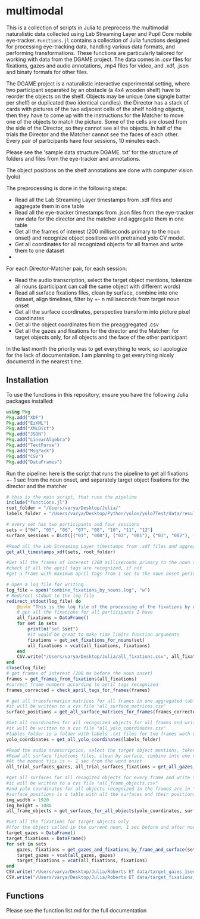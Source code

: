 # multimodal

This is a collection of scripts in Julia to preprocess the multimodal naturalistic data collected using Lab Streaming Layer and Pupil Core mobile eye-tracker. `Functions.jl` contains a collection of Julia functions designed for processing eye-tracking data, handling various data formats, and performing transformations. These functions are particularly tailored for working with data from the DGAME project. The data comes in .csv files for fixations, gazes and audio annotations, .mp4 files for video, and .xdf, .json and binaty formats for other files.

The DGAME project is a naturalistic interactive experimental setting, where two participant separated by an obstacle (a 4x4 wooden shelf) have to reorder the objects on the shelf. Objects may be unique (one signgle batter per shelf) or duplicated (two identical candles). the Director has a stack of cards with pictures of the two adjacent cells of the shelf holding objects, then they have to come up with the instructions for the Matcher to move one of the objects to match the picture. Some of the cells are closed from the side of the Director, so they cannot see all the objects. In half of the trials the Director and the Matcher cannot see the faces of each other. Every pair of participants have four sessions, 10 minutes each.

Please see the 'sample data structure DGAME. txt' for the structure of folders and files from the eye-tracker and annotations.

The object positions on the shelf annotations are done with computer vision (yolo)

The preprocessing is done in the following steps:
- Read all the Lab Streaming Layer timestamps from  .xdf files and aggregate them in one table
- Read all the eye-tracker timestamps from .json files from the eye-tracker raw data for the director and the matcher and aggregate them in one table
- Get all the frames of interest (200 milliseconds primary to the noun onset) and recognize object positions with pretrained yolo CV model.
- Get all coordinates for all recognized objects for all frames and write them to one dataset
- 
For each Director-Matcher pair, for each session:
 -   Read the audio transcription, select the target object mentions, tokenize all nouns (participant can call the same object with different words)
 -   Read all surface fixations files, clean by surface, combine into one dstaset, align timelines, filter by +- n milliseconds from target noun onset
 -   Get all the surface coordinates, perspective transform into picture pixel coordinates
 -   Get all the object coordinates from the preaggregated .csv
 -   Get all the gazes and fixations for the director and the Matcher: for target objects only, for all objects and the face of the other participant

In the last month the priority was to get everything to work, so I apologize for the lack of documentation. I am planning to get everything nicely documentd in the nearest time.

## Installation

To use the functions in this repository, ensure you have the following Julia packages installed:

```julia
using Pkg
Pkg.add("XDF")
Pkg.add("EzXML")
Pkg.add("XMLDict")
Pkg.add("JSON")
Pkg.add("LinearAlgebra")
Pkg.add("TextParse")
Pkg.add("MsgPack")
Pkg.add("CSV")
Pkg.add("DataFrames")
```

Run the pipeline: here is the script that runs the pipeline to get all fixations +- 1 sec from the noun onset, and separately target object fixations for the director and the matcher

```julia
# this is the main script, that runs the pipeline
include("functions.jl")
root_folder = "/Users/varya/Desktop/Julia/"
labels_folder = "/Users/varya/Desktop/Python/yoloo/yolo7Test/data/results/output/labels"

# every set has two participants and four sessions
sets = ["04", "05", "06", "07", "08", "10", "11", "12"]
surface_sessions = Dict([("01", "000"), ("02", "001"), ("03", "002"), ("04", "003")])

#Read all the Lab Streaming Layer timestamps from .xdf files and aggregate them in one table
get_all_timestamps_xdf(sets, root_folder)

#Get all the frames of interest (200 milliseconds primary to the noun onset
#check if all the april tags are recognized, if not
#get a frame with maximum april tags from 1 sec to the noun onset period

# Open a log file for writing
log_file = open("combine_fixations_by_nouns.log", "w")
# Redirect stdout to the log file
redirect_stdout(log_file) do
    @info "This is the log file of the processing of the fixations by nouns, you can find all the missing values and errors here"
    # get all the fixations for all participants I have
    all_fixations = DataFrame()
    for set in sets
        println("set $set")
        #it would be great to make time limits function arguments
        fixations = get_set_fixations_for_nouns(set)
        all_fixations = vcat(all_fixations, fixations)
    end
    CSV.write("/Users/varya/Desktop/Julia/all_fixations.csv", all_fixations)
end
close(log_file)
# get frames of interest (200 ms before the noun onset)
frames = get_frames_from_fixations(all_fixations)
#correct frame numbers according to april tags recognized
frames_corrected = check_april_tags_for_frames(frames)

# get all transformation matrices for all frames in one aggregated table
#it will be written to a cvs file "all_surface_matrices.csv"
surface_positions = get_all_surface_matrices_for_frames(frames_corrected)

#Get all coordinates for all recognized objects for all frames and write them to one dataset
#it will be written to a cvs file "all_yolo_coordinates.csv"
#lables_folder is a folder with labels .txt files for tne frames woth objects recognized by Yolo
yolo_coordinates = get_all_yolo_coordinates(labels_folder)

#Read the audio transcription, select the target object mentions, tokenize all nouns (participant can call the same object with different words)
#Read all surface fixations files, clean by surface, combine into one dstaset, align timelines, filter by +- n milliseconds from target noun onset
#At the moment tjis is +- 1 sec from the word onset
all_trial_surfaces_gazes, all_trial_surfaces_fixations = get_all_gazes_and_fixations_by_frame(sets)

#get all surfaces for all recogized objects for every frame and write the aggregated table to a csv file
#it will be written to a cvs file "all_frame_objects.csv"
#and yolo coordinates for all objects recognized in the frames are in "all_yolo_coordinates.csv"
#surface_positions is a table with all the surfaces and their positions that we have put into "all_surface_matrices.csv"
img_width = 1920
img_height = 1080
all_frame_objects = get_surfaces_for_all_objects(yolo_coordinates, surface_positions, root_folder, frames, img_width, img_height)

#Get all the fixations for target objects only 
#(for the object called in the current noun, 1 sec before and after noun onset)
target_gazes = DataFrame()
target_fixations = DataFrame()
for set in sets
    gazes, fixations = get_gazes_and_fixations_by_frame_and_surface(set, all_frame_objects)
    target_gazes = vcat(all_gazes, gazes)
    target_fixations = vcat(all_fixations, fixations)
end   
CSV.write("/Users/varya/Desktop/Julia/Roberts ET data/target_gazes_1sec.csv", target_gazes)
CSV.write("/Users/varya/Desktop/Julia/Roberts ET data/target_fixations_1sec.csv", target_fixations)

```
## Functions
Please see the function list.md for the full documentation